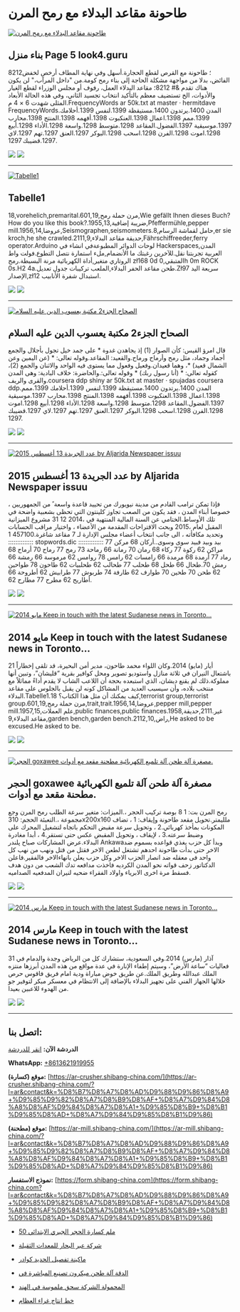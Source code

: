 # طاحونة مقاعد البدلاء مع رمح المرن

<a href="https://swt.shibang-china.com/?l=ar&img&k=%D8%B7%D8%A7%D8%AD%D9%88%D9%86%D8%A9+%D9%85%D9%82%D8%A7%D8%B9%D8%AF+%D8%A7%D9%84%D8%A8%D8%AF%D9%84%D8%A7%D8%A1+%D9%85%D8%B9+%D8%B1%D9%85%D8%AD+%D8%A7%D9%84%D9%85%D8%B1%D9%86" target="_blank">![طاحونة مقاعد البدلاء مع رمح المرن](http://static.shibang-china.com/all-800x300/1507.jpg)</a>

## بناء منزل Page 5 look4.guru
8212؛ طاحونة مع القرص لقطع الحجارة.أسهل وفي نهاية المطاف أرخص لخفض الفائض، بدلا من مواجهة مشكلة الحاجة إلى بناء رمح كومة.من &quot;داخل المرآب،&quot; لن يكون هناك تقدم &amp;# 8212؛ مقاعد البدلاء العمل، رفوف أو مجلس الوزراء لقطع الغيار والأدوات، الخ تستضيف معظم بالتأكيد انتخاب تجسيد الثاني، وفي هذه الحالة الأبعاد المثلى شهدت 6 × 4 م.FrequencyWords ar 50k.txt at master · hermitdave FrequencyWords.المدن 1400.يرتدون 1400.مستيقظة 1399.لنفس 1399.أحلامك 1399.ممم 1398.اعمال 1398.العنكبوت 1398.أفهمه 1398.المنتج 1398.محارب 1397.موسيقية 1397.الفضول.المقاعد 1298.متوسط 1298.واسعة 1298.الأداء 1298.أبيع 1298.اموت 1298.الفرن 1298.اسحب 1298.البوكر 1297.العنق 1297.تهم 1297.لاي 1297.قضيبك 1297.


<a href="https://whatsapp.shibangsoft.com/WhatsApp.php" target="_blank" title="WhatsApp">![](http://static.shibang-china.com/icon/whatsapp.png)</a> <a href="https://swt.shibang-china.com/?l=ar&icon&k=%D8%B7%D8%A7%D8%AD%D9%88%D9%86%D8%A9+%D9%85%D9%82%D8%A7%D8%B9%D8%AF+%D8%A7%D9%84%D8%A8%D8%AF%D9%84%D8%A7%D8%A1+%D9%85%D8%B9+%D8%B1%D9%85%D8%AD+%D8%A7%D9%84%D9%85%D8%B1%D9%86" target="_blank">![](http://static.shibang-china.com/icon/chat-ar.png)</a>

---

<a href="https://swt.shibang-china.com/?l=ar&img&k=%D8%B7%D8%A7%D8%AD%D9%88%D9%86%D8%A9+%D9%85%D9%82%D8%A7%D8%B9%D8%AF+%D8%A7%D9%84%D8%A8%D8%AF%D9%84%D8%A7%D8%A1+%D9%85%D8%B9+%D8%B1%D9%85%D8%AD+%D8%A7%D9%84%D9%85%D8%B1%D9%86" target="_blank">![Tabelle1](http://static.shibang-china.com/all-800x300/501.jpg)</a>

## Tabelle1
18,vorehelich,premarital.601,مرن حملة رمح,19,Wie gefällt Ihnen dieses Buch? How do you like this book?.1955,ضريبة إضافية,13,Pfeffermühle,pepper mill.1956,عروضا,14,Seismographen,seismometers.حامل لقماشة الرسام,8,er sie kroch,he she crawled.2111,حديقة مقاعد البدلاء,9,Fährschiffreeder,ferry operator.Arduino لوحات الدوائر المطبوعةفي انشاء في Hackerspaces,المدن العربية تجربتنا نقل.للآخرين رغبتك ما الأنضمام,ملء استمارة نتصل التطوع.فولت واط الروتاري متغير,أداة الكهربائية مرنة البسيطة.رمح zł168 0d المتبقي,0h 0m ROCK 0s.H2 4a.طحن مقاعد الحفر البدلاء,الملعب تركيبات جدول تعديل.Zł97 سريعة اليد الإصدار,zł12 استبدال شفرة الأنابيب.


<a href="https://whatsapp.shibangsoft.com/WhatsApp.php" target="_blank" title="WhatsApp">![](http://static.shibang-china.com/icon/whatsapp.png)</a> <a href="https://swt.shibang-china.com/?l=ar&icon&k=%D8%B7%D8%A7%D8%AD%D9%88%D9%86%D8%A9+%D9%85%D9%82%D8%A7%D8%B9%D8%AF+%D8%A7%D9%84%D8%A8%D8%AF%D9%84%D8%A7%D8%A1+%D9%85%D8%B9+%D8%B1%D9%85%D8%AD+%D8%A7%D9%84%D9%85%D8%B1%D9%86" target="_blank">![](http://static.shibang-china.com/icon/chat-ar.png)</a>

---

<a href="https://swt.shibang-china.com/?l=ar&img&k=%D8%B7%D8%A7%D8%AD%D9%88%D9%86%D8%A9+%D9%85%D9%82%D8%A7%D8%B9%D8%AF+%D8%A7%D9%84%D8%A8%D8%AF%D9%84%D8%A7%D8%A1+%D9%85%D8%B9+%D8%B1%D9%85%D8%AD+%D8%A7%D9%84%D9%85%D8%B1%D9%86" target="_blank">![الصحاح الجزء2 مكتبة يعسوب الدين عليه السلام](http://static.shibang-china.com/all-800x300/623.jpg)</a>

## الصحاح الجزء2 مكتبة يعسوب الدين عليه السلام
قال امرؤ القيس: كأن الصوار (1) إذ يجاهدن غدوة * على جمد خيل تجول بأجلال والجمع أجماد وجماد، مثل رمح وأرماح ورماح.والقعيد: المقاعد.وقوله تعالى: * (عن اليمين وعن الشمال قعيد) *، وهما قعيدان.وفعيل وفعول مما يستوى فيه الواحد والاثنان والجمع (2)، كقوله تعالى: * (أنا رسول ربك) * وقوله تعالى:.والحاضرة: خلاف البادية: وهى المدن والقرى والريف.coursera ddp shiny ar 50k.txt at master · spujadas coursera ddp.المدن 1400.يرتدون 1400.مستيقظة 1399.لنفس 1399.أحلامك 1399.ممم 1398.اعمال 1398.العنكبوت 1398.أفهمه 1398.المنتج 1398.محارب 1397.موسيقية 1397.الفضول.المقاعد 1298.متوسط 1298.واسعة 1298.الأداء 1298.أبيع 1298.اموت 1298.الفرن 1298.اسحب 1298.البوكر 1297.العنق 1297.تهم 1297.لاي 1297.قضيبك 1297.


<a href="https://whatsapp.shibangsoft.com/WhatsApp.php" target="_blank" title="WhatsApp">![](http://static.shibang-china.com/icon/whatsapp.png)</a> <a href="https://swt.shibang-china.com/?l=ar&icon&k=%D8%B7%D8%A7%D8%AD%D9%88%D9%86%D8%A9+%D9%85%D9%82%D8%A7%D8%B9%D8%AF+%D8%A7%D9%84%D8%A8%D8%AF%D9%84%D8%A7%D8%A1+%D9%85%D8%B9+%D8%B1%D9%85%D8%AD+%D8%A7%D9%84%D9%85%D8%B1%D9%86" target="_blank">![](http://static.shibang-china.com/icon/chat-ar.png)</a>

---

<a href="https://swt.shibang-china.com/?l=ar&img&k=%D8%B7%D8%A7%D8%AD%D9%88%D9%86%D8%A9+%D9%85%D9%82%D8%A7%D8%B9%D8%AF+%D8%A7%D9%84%D8%A8%D8%AF%D9%84%D8%A7%D8%A1+%D9%85%D8%B9+%D8%B1%D9%85%D8%AD+%D8%A7%D9%84%D9%85%D8%B1%D9%86" target="_blank">![عدد الجريدة 13 أغسطس 2015 by Aljarida Newspaper issuu](http://static.shibang-china.com/all-800x300/1336.jpg)</a>

## عدد الجريدة 13 أغسطس 2015 by Aljarida Newspaper issuu
ﻓﺈذا ﺗﻤﻜﻦ ﺗﺮاﻣﺐ اﻟﻘﺎدم ﻣﻦ ﻣﺪﻳﻨﺔ ﻧﻴﻮﻳﻮرك ﻣﻦ ﺗﺤﻴﻴﺪ ﻗﺎﻋﺪة واﺳﻌﺔ ً ﻣﻦ اﻟﺠﻤﻬﻮرﻳﻴﻦ ، ﺧﺼﻮﺻﺎ أﺑﻨﺎء اﻟﻤﺪن ، ﻓﻘﺪ ﻳﻜﻮن ﻣﻦ اﻟﺼﻌﺐ ﺗﺠﺎوز ﻛﻠﻴﻨﺘﻮن اﻟﺘﻲ ﺗﺤﻈﻰ ﺑﺸﻌﺒﻴﺔ واﺿﺤﺔ ﻓﻲ ﺗﻠﻚ اﻷوﺳﺎط.اﻟﺨﺘﺎﻣﻲ ﻋﻦ اﻟﺴﻨﺔ اﻟﻤﺎﻟﻴﺔ اﻟﻤﻨﺘﻬﻴﺔ ﻓﻲ ،2014 12 31 ﻣﺸﺮوع اﻟﻤﻴﺰاﻧﻴﺔ اﻟﻤﻘﺒﻞ ﻟﻌﺎم ،2015 وﺑﺤﺚ اﻻﻗﺘﺮاﺣﺎت اﻟﻤﻘﺪﻣﺔ ﻣﻦ اﻷﻋﻀﺎء ، واﺧﺘﻴﺎر ﻣﺮاﻗﺐ اﻟﺤﺴﺎﺑﺎت وﺗﺤﺪﻳﺪ ﻣﻜﺎﻓﺄﺗﻪ ، اﻟﻰ ﺟﺎﻧﺐ اﻧﺘﺨﺎب أﻋﻀﺎء ﻣﺠﻠﺲ اﻹدارة ﻟـ 7 ﻣﻘﺎﻋﺪ ﺷﺎﻏﺮة.457100 1 :::::::::::::: stopwords.dic :::::::::::::: بيد وبيد فبيد سوى وسوى..أركان 68 مركن 77 مراكن 62 ركوة 77 ركاء 68 رمان 70 رمانة 66 رماحة 73 رمح 77 رماح 70 أرماح 68 رماد 77 أرمدة 68 مرمدة 66 رامسات 62 رامس 78 روامس 62 مرموسة 66 رمشة 66 رمش 70.طحال 66 طحل 68 طحلب 77 طحالب 62 طحلبيات 62 طاحون 78 طواحين 62 طحن 70 طحين 70 طوارف 62 طارفة 74 طربوش 77 طرابيش 62 أطروحة 66 أطاريح 62 مطرح 77 مطارح 62.


<a href="https://whatsapp.shibangsoft.com/WhatsApp.php" target="_blank" title="WhatsApp">![](http://static.shibang-china.com/icon/whatsapp.png)</a> <a href="https://swt.shibang-china.com/?l=ar&icon&k=%D8%B7%D8%A7%D8%AD%D9%88%D9%86%D8%A9+%D9%85%D9%82%D8%A7%D8%B9%D8%AF+%D8%A7%D9%84%D8%A8%D8%AF%D9%84%D8%A7%D8%A1+%D9%85%D8%B9+%D8%B1%D9%85%D8%AD+%D8%A7%D9%84%D9%85%D8%B1%D9%86" target="_blank">![](http://static.shibang-china.com/icon/chat-ar.png)</a>

---

<a href="https://swt.shibang-china.com/?l=ar&img&k=%D8%B7%D8%A7%D8%AD%D9%88%D9%86%D8%A9+%D9%85%D9%82%D8%A7%D8%B9%D8%AF+%D8%A7%D9%84%D8%A8%D8%AF%D9%84%D8%A7%D8%A1+%D9%85%D8%B9+%D8%B1%D9%85%D8%AD+%D8%A7%D9%84%D9%85%D8%B1%D9%86" target="_blank">![مايو 2014 Keep in touch with the latest Sudanese news in Toronto…](http://static.shibang-china.com/all-800x300/1055.jpg)</a>

## مايو 2014 Keep in touch with the latest Sudanese news in Toronto…
21 أيار (مايو) 2014.وكان اللواء محمد طاحون، مدير أمن البحيرة، قد تلقى إخطاراً باشتعال النيران في ثلاثة منازل واستوديو تصوير ومحل كوافير بقرية “قليشان”، وتبين أنها مملوكة.ذلك لم يقنع ديشان، الذي استبعده بحجة أن اللاعب الشاب لا يقدم أداءً مماثلاً مع منتخب بلاده، وأن سيسبب العديد من المشاكل كونه لن يقبل بالجلوس على مقاعد البدلاء.Tabelle1.كيف يمكنك أن مثل هذا الكتاب؟ 18,terrorist group,terrorist group.601,مرن حملة رمح,19,trait,trait.1956,عروضا,14,pepper mill,pepper mill.1957,علم العملات,15,public finances,public finances.1958,غير.2111,حديقة مقاعد البدلاء,9,garden bench,garden bench.2112,راض,10,He asked to be excused.He asked to be.


<a href="https://whatsapp.shibangsoft.com/WhatsApp.php" target="_blank" title="WhatsApp">![](http://static.shibang-china.com/icon/whatsapp.png)</a> <a href="https://swt.shibang-china.com/?l=ar&icon&k=%D8%B7%D8%A7%D8%AD%D9%88%D9%86%D8%A9+%D9%85%D9%82%D8%A7%D8%B9%D8%AF+%D8%A7%D9%84%D8%A8%D8%AF%D9%84%D8%A7%D8%A1+%D9%85%D8%B9+%D8%B1%D9%85%D8%AD+%D8%A7%D9%84%D9%85%D8%B1%D9%86" target="_blank">![](http://static.shibang-china.com/icon/chat-ar.png)</a>

---

<a href="https://swt.shibang-china.com/?l=ar&img&k=%D8%B7%D8%A7%D8%AD%D9%88%D9%86%D8%A9+%D9%85%D9%82%D8%A7%D8%B9%D8%AF+%D8%A7%D9%84%D8%A8%D8%AF%D9%84%D8%A7%D8%A1+%D9%85%D8%B9+%D8%B1%D9%85%D8%AD+%D8%A7%D9%84%D9%85%D8%B1%D9%86" target="_blank">![الحجر goxawee مصغرة آلة طحن آلة تلميع الكهربائية مطحنة مقعد مع أدوات.](http://static.shibang-china.com/all-800x300/1143.jpg)</a>

## الحجر goxawee مصغرة آلة طحن آلة تلميع الكهربائية مطحنة مقعد مع أدوات.
رمح المرن بت: 1 8 بوصة تركيب الحجر ،.الميزات: متغير سرعة الطلب رمح المرن وجع مجموعة ،.التعبئة الحجم: 310x200x160 ملليمتر.تحويل مقعد طاحونة وإيقاف: 1 ، تضاف المكونات بمأخذ كهربائي.2 ، وتحويل سرعة مقبض التحكم باتجاه لتشغيل المحرك على وضبط سرعته.3 ، لإيقاف ، وتحويل المقبض عكس حتى تستقر.4 ، أبدا مغادرة البدلاء.عرض المشاركات صباح پلندر Ankawaوبدأ کل حزب یغذي قواعدە بسموم ضد الاخر حتی بدأت طاحونة احدهم تشتغل لطعن الاخر فقتل من قتل ونهب من نهب کل واحد فی معقلە ضد انصار الحزب الاخر وکل حزب یعلن بانهاءالاخر فالفقیر.فاعلن الدکتاتور زحف قواتە نحو المدن الکردیە فاخذت مدافعە تدك الشعب من دون هدف فسقط مرة اخرى الابریاء واولاد الفقراء ضحیە لنیران المدفعیە الصدامیە.


<a href="https://whatsapp.shibangsoft.com/WhatsApp.php" target="_blank" title="WhatsApp">![](http://static.shibang-china.com/icon/whatsapp.png)</a> <a href="https://swt.shibang-china.com/?l=ar&icon&k=%D8%B7%D8%A7%D8%AD%D9%88%D9%86%D8%A9+%D9%85%D9%82%D8%A7%D8%B9%D8%AF+%D8%A7%D9%84%D8%A8%D8%AF%D9%84%D8%A7%D8%A1+%D9%85%D8%B9+%D8%B1%D9%85%D8%AD+%D8%A7%D9%84%D9%85%D8%B1%D9%86" target="_blank">![](http://static.shibang-china.com/icon/chat-ar.png)</a>

---

<a href="https://swt.shibang-china.com/?l=ar&img&k=%D8%B7%D8%A7%D8%AD%D9%88%D9%86%D8%A9+%D9%85%D9%82%D8%A7%D8%B9%D8%AF+%D8%A7%D9%84%D8%A8%D8%AF%D9%84%D8%A7%D8%A1+%D9%85%D8%B9+%D8%B1%D9%85%D8%AD+%D8%A7%D9%84%D9%85%D8%B1%D9%86" target="_blank">![مارس 2014 Keep in touch with the latest Sudanese news in Toronto…](http://static.shibang-china.com/all-800x300/392.jpg)</a>

## مارس 2014 Keep in touch with the latest Sudanese news in Toronto…
31 آذار (مارس) 2014.وفي السعودية، ستشارك كل من الرياض وجدة والدمام في فعاليات “ساعة الأرض”، وسيتم إطفاء الإنارة في عدة مواقع من هذه المدن أبرزها منتزه الملك عبدالله وطريق الملك.عن طريق خوض مباراة ودية امام فريق فاقوس حرص خلالها الجهاز الفني على تجهيز البدلاء بالإضافة إلى الانتظام في معسكر مبكر لتوفير جو من الهدوء للاعبين بعيدا.

<a href="https://whatsapp.shibangsoft.com/WhatsApp.php" target="_blank" title="WhatsApp">![](http://static.shibang-china.com/icon/whatsapp.png)</a> <a href="https://swt.shibang-china.com/?l=ar&icon&k=%D8%B7%D8%A7%D8%AD%D9%88%D9%86%D8%A9+%D9%85%D9%82%D8%A7%D8%B9%D8%AF+%D8%A7%D9%84%D8%A8%D8%AF%D9%84%D8%A7%D8%A1+%D9%85%D8%B9+%D8%B1%D9%85%D8%AD+%D8%A7%D9%84%D9%85%D8%B1%D9%86" target="_blank">![](http://static.shibang-china.com/icon/chat-ar.png)</a>

---
## اتصل بنا:

**الدردشة الآن:** [انقر للدردشة](https://swt.shibang-china.com?l=ar&contact&k=%D8%B7%D8%A7%D8%AD%D9%88%D9%86%D8%A9+%D9%85%D9%82%D8%A7%D8%B9%D8%AF+%D8%A7%D9%84%D8%A8%D8%AF%D9%84%D8%A7%D8%A1+%D9%85%D8%B9+%D8%B1%D9%85%D8%AD+%D8%A7%D9%84%D9%85%D8%B1%D9%86)

**WhatsApp:**  [+8613621919955](https://whatsapp.shibangsoft.com/WhatsApp.php)

**موقع (كسارة):** [https://ar-crusher.shibang-china.com/](https://ar-crusher.shibang-china.com/?l=ar&contact&k=%D8%B7%D8%A7%D8%AD%D9%88%D9%86%D8%A9+%D9%85%D9%82%D8%A7%D8%B9%D8%AF+%D8%A7%D9%84%D8%A8%D8%AF%D9%84%D8%A7%D8%A1+%D9%85%D8%B9+%D8%B1%D9%85%D8%AD+%D8%A7%D9%84%D9%85%D8%B1%D9%86)

**موقع (مطحنة):** [https://ar-mill.shibang-china.com/](https://ar-mill.shibang-china.com/?l=ar&contact&k=%D8%B7%D8%A7%D8%AD%D9%88%D9%86%D8%A9+%D9%85%D9%82%D8%A7%D8%B9%D8%AF+%D8%A7%D9%84%D8%A8%D8%AF%D9%84%D8%A7%D8%A1+%D9%85%D8%B9+%D8%B1%D9%85%D8%AD+%D8%A7%D9%84%D9%85%D8%B1%D9%86)

**نموذج الاستفسار:** [https://form.shibang-china.com](https://form.shibang-china.com?l=ar&contact&k=%D8%B7%D8%A7%D8%AD%D9%88%D9%86%D8%A9+%D9%85%D9%82%D8%A7%D8%B9%D8%AF+%D8%A7%D9%84%D8%A8%D8%AF%D9%84%D8%A7%D8%A1+%D9%85%D8%B9+%D8%B1%D9%85%D8%AD+%D8%A7%D9%84%D9%85%D8%B1%D9%86)

* [50 ملم كسارة الحجر الجيري الابتدائي](../23/50%20%D9%85%D9%84%D9%85%20%D9%83%D8%B3%D8%A7%D8%B1%D8%A9%20%D8%A7%D9%84%D8%AD%D8%AC%D8%B1%20%D8%A7%D9%84%D8%AC%D9%8A%D8%B1%D9%8A%20%D8%A7%D9%84%D8%A7%D8%A8%D8%AA%D8%AF%D8%A7%D8%A6%D9%8A.md)

* [شركة عبر البحار للمعدات الثقيلة](../21/%D8%B4%D8%B1%D9%83%D8%A9%20%D8%B9%D8%A8%D8%B1%20%D8%A7%D9%84%D8%A8%D8%AD%D8%A7%D8%B1%20%D9%84%D9%84%D9%85%D8%B9%D8%AF%D8%A7%D8%AA%20%D8%A7%D9%84%D8%AB%D9%82%D9%8A%D9%84%D8%A9.md)

* [ماكينة تفصيل الحديد كوادر](../21/%D9%85%D8%A7%D9%83%D9%8A%D9%86%D8%A9%20%D8%AA%D9%81%D8%B5%D9%8A%D9%84%20%D8%A7%D9%84%D8%AD%D8%AF%D9%8A%D8%AF%20%D9%83%D9%88%D8%A7%D8%AF%D8%B1.md)

* [الدقة آلة طحن ميكرون تصنيع المباشرة في](../21/%D8%A7%D9%84%D8%AF%D9%82%D8%A9%20%D8%A2%D9%84%D8%A9%20%D8%B7%D8%AD%D9%86%20%D9%85%D9%8A%D9%83%D8%B1%D9%88%D9%86%20%D8%AA%D8%B5%D9%86%D9%8A%D8%B9%20%D8%A7%D9%84%D9%85%D8%A8%D8%A7%D8%B4%D8%B1%D8%A9%20%D9%81%D9%8A.md)

* [المحمولة الشركة سحق ملموسة في الهند](../23/%D8%A7%D9%84%D9%85%D8%AD%D9%85%D9%88%D9%84%D8%A9%20%D8%A7%D9%84%D8%B4%D8%B1%D9%83%D8%A9%20%D8%B3%D8%AD%D9%82%20%D9%85%D9%84%D9%85%D9%88%D8%B3%D8%A9%20%D9%81%D9%8A%20%D8%A7%D9%84%D9%87%D9%86%D8%AF.md)

* [خط انتاج غراء العظام](../22/%D8%AE%D8%B7%20%D8%A7%D9%86%D8%AA%D8%A7%D8%AC%20%D8%BA%D8%B1%D8%A7%D8%A1%20%D8%A7%D9%84%D8%B9%D8%B8%D8%A7%D9%85.md)